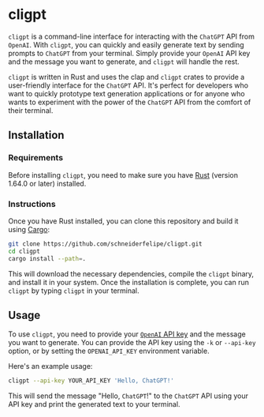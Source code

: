 # cligpt

`cligpt` is a command-line interface for interacting with the `ChatGPT` API from `OpenAI`.
With `cligpt`,
you can quickly and easily generate text by sending prompts to `ChatGPT` from your terminal.
Simply provide your `OpenAI` API key and the message you want to generate,
and `cligpt` will handle the rest.

`cligpt` is written in Rust and uses the clap and `cligpt` crates to provide a user-friendly interface for the `ChatGPT` API.
It's perfect for developers who want to quickly prototype text generation applications or for anyone who wants to experiment with the power of the `ChatGPT` API from the comfort of their terminal.

## Installation

### Requirements

Before installing `cligpt`,
you need to make sure you have [Rust](https://www.rust-lang.org/tools/install) (version 1.64.0 or later) installed.

### Instructions

Once you have Rust installed,
you can clone this repository and build it using [Cargo](https://doc.rust-lang.org/cargo/):

```bash
git clone https://github.com/schneiderfelipe/cligpt.git
cd cligpt
cargo install --path=.
```

This will download the necessary dependencies,
compile the `cligpt` binary,
and install it in your system.
Once the installation is complete,
you can run `cligpt` by typing `cligpt` in your terminal.

## Usage

To use `cligpt`,
you need to provide your [`OpenAI` API key](https://platform.openai.com/account/api-keys) and the message you want to generate.
You can provide the API key using the `-k` or `--api-key` option,
or by setting the `OPENAI_API_KEY` environment variable.

Here's an example usage:

```bash
cligpt --api-key YOUR_API_KEY 'Hello, ChatGPT!'
```

This will send the message "Hello, `ChatGPT`!" to the `ChatGPT` API using your API key and print the generated text to your terminal.
